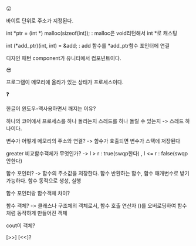 😮

바이트 단위로 주소가 지정된다. 

int *ptr = (int *) malloc(sizeof(int)); : malloc은 void리턴해서 int *로 캐스팅 

int (*add_ptr)(int, int) = &add; : add 함수를 *add_ptr함수 포인터에 연결 

디자인 패턴 component가 유니티에서 컴포넌트이다.

😎

프로그램이 메모리에 올라가 있는 상태가 프로세스이다.

❓

한글이 윈도우-맥사용하면서 깨지는 이유?

하나의 코어에서 프로세스를 하나 돌리는지 스레드를 하나 돌릴 수 있는지 
-> 스레드 하나이다.

변수가 어떻게 메모리의 주소와 연결?
-> 함수가 호출되면 변수가 스택에 저장된다

greater<int> 비교함수객체가 무엇인가? 
-> l > r : true(swqp한다) , l <= r : false(swqp안한다)
  
함수 포인터? 
-> 함수의 주소값을 저장한다. 함수 반환하는 함수, 함수 매개변수로 받기 가능하다. 함수 동적으로 생성, 실행
  
함수 포인터랑 함수객체 차이?

함수 객체? 
-> 클래스나 구조체의 객체로서, 함수 호출 연산자 ()를 오버로딩하여 함수처럼 동작하게 만들어진 객체
  
cout이 객체? 
  
[>>] [<<]?
